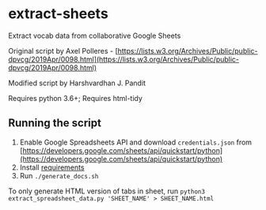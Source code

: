 # extract-sheets
Extract vocab data from collaborative Google Sheets

Original script by Axel Polleres - [https://lists.w3.org/Archives/Public/public-dpvcg/2019Apr/0098.html](https://lists.w3.org/Archives/Public/public-dpvcg/2019Apr/0098.html)

Modified script by Harshvardhan J. Pandit

Requires python 3.6+; 
Requires html-tidy

## Running the script

1. Enable Google Spreadsheets API and download  `credentials.json` from [https://developers.google.com/sheets/api/quickstart/python](https://developers.google.com/sheets/api/quickstart/python)
2. Install [requirements](requirements.txt)
3. Run `./generate_docs.sh`

To only generate HTML version of tabs in sheet, run `python3 extract_spreadsheet_data.py 'SHEET_NAME' > SHEET_NAME.html`

